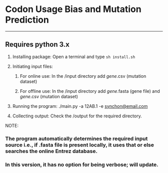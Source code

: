 # Codon Usage Bias and Mutation Prediction
---
## Requires python 3.x

1. Installing package:
	Open a terminal and type `sh install.sh`

2. Initiating input files:
    1. For online use:
	      In the /input directory add *gene*.csv (mutation dataset)

    2. For offline use:
        In the /input directory add *gene*.fasta (gene file) and *gene*.csv (mutation dataset)

3. Running the program:
	./main.py -a 12AB.1 -e synchon@email.com

4. Collecting output:
	Check the /output for the required directory.

NOTE:
### The program automatically determines the required input source i.e., if .fasta file is present locally, it uses that or else searches the online Entrez database.
### In this version, it has no option for being verbose; will update.
